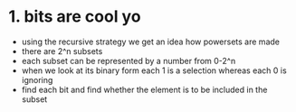 # 1. bits are cool yo 
* using the recursive strategy we get an idea how powersets are made
* there are 2^n subsets
* each subset can be represented by a number from 0-2^n
* when we look at its binary form each 1 is a selection whereas each 0 is ignoring 
* find each bit and find whether the element is to be included in the subset
